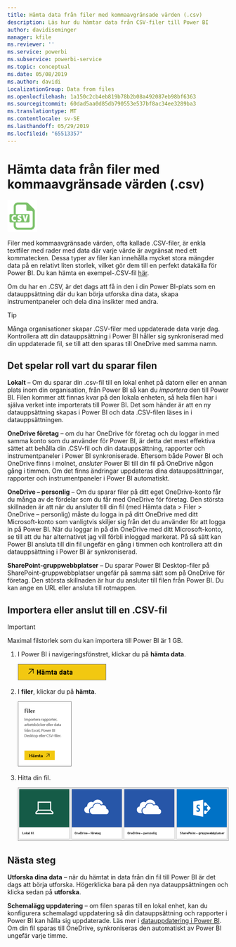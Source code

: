 ```yaml
---
title: Hämta data från filer med kommaavgränsade värden (.csv)
description: Läs hur du hämtar data från CSV-filer till Power BI
author: davidiseminger
manager: kfile
ms.reviewer: ''
ms.service: powerbi
ms.subservice: powerbi-service
ms.topic: conceptual
ms.date: 05/08/2019
ms.author: davidi
LocalizationGroup: Data from files
ms.openlocfilehash: 1a150c2cb4eb819b78b2b08a492087eb98bf6363
ms.sourcegitcommit: 60dad5aa0d85db790553e537bf8ac34ee3289ba3
ms.translationtype: MT
ms.contentlocale: sv-SE
ms.lasthandoff: 05/29/2019
ms.locfileid: "65513357"
---
```

# <a name="get-data-from-comma-separated-value-csv-files"></a>Hämta data från filer med kommaavgränsade värden (.csv)
![](media/service-comma-separated-value-files/csv_icon.png)

Filer med kommaavgränsade värden, ofta kallade .CSV-filer, är enkla textfiler med rader med data där varje värde är avgränsat med ett kommatecken. Dessa typer av filer kan innehålla mycket stora mängder data på en relativt liten storlek, vilket gör dem till en perfekt datakälla för Power BI. Du kan hämta en exempel-.CSV-fil [här](http://go.microsoft.com/fwlink/?LinkID=619356).

Om du har en .CSV, är det dags att få in den i din Power BI-plats som en datauppsättning där du kan börja utforska dina data, skapa instrumentpaneler och dela dina insikter med andra.

>[!TIP]
>Många organisationer skapar .CSV-filer med uppdaterade data varje dag. Kontrollera att din datauppsättning i Power BI håller sig synkroniserad med din uppdaterade fil, se till att den sparas till OneDrive med samma namn.

## <a name="where-your-file-is-saved-makes-a-difference"></a>Det spelar roll vart du sparar filen
**Lokalt** – Om du sparar din .csv-fil till en lokal enhet på datorn eller en annan plats inom din organisation, från Power BI så kan du *importera* den till Power BI. Filen kommer att finnas kvar på den lokala enheten, så hela filen har i själva verket inte importerats till Power BI. Det som händer är att en ny datauppsättning skapas i Power BI och data .CSV-filen läses in i datauppsättningen.

**OneDrive företag**  – om du har OneDrive för företag och du loggar in med samma konto som du använder för Power BI, är detta det mest effektiva sättet att behålla din .CSV-fil och din datauppsättning, rapporter och instrumentpaneler i Power BI synkroniserade. Eftersom både Power BI och OneDrive finns i molnet, *ansluter* Power BI till din fil på OneDrive någon gång i timmen. Om det finns ändringar uppdateras dina datauppsättningar, rapporter och instrumentpaneler i Power BI automatiskt.

**OneDrive – personlig** – Om du sparar filer på ditt eget OneDrive-konto får du många av de fördelar som du får med OneDrive för företag. Den största skillnaden är att när du ansluter till din fil (med Hämta data > Filer > OneDrive – personlig) måste du logga in på ditt OneDrive med ditt Microsoft-konto som vanligtvis skiljer sig från det du använder för att logga in på Power BI. När du loggar in på din OneDrive med ditt Microsoft-konto, se till att du har alternativet jag vill förbli inloggad markerat. På så sätt kan Power BI ansluta till din fil ungefär en gång i timmen och kontrollera att din datauppsättning i Power BI är synkroniserad.

**SharePoint-gruppwebbplatser** – Du sparar Power BI Desktop-filer på SharePoint-gruppwebbplatser ungefär på samma sätt som på OneDrive för företag. Den största skillnaden är hur du ansluter till filen från Power BI. Du kan ange en URL eller ansluta till rotmappen.

## <a name="import-or-connect-to-a-csv-file"></a>Importera eller anslut till en .CSV-fil
>[!IMPORTANT]
>Maximal filstorlek som du kan importera till Power BI är 1 GB.

1. I Power BI i navigeringsfönstret, klickar du på **hämta data**.
   
   ![](media/service-comma-separated-value-files/csv_get_data_button.png)
2. I **filer**, klickar du på **hämta**.
   
   ![](media/service-comma-separated-value-files/csv_files_get.png)
3. Hitta din fil.
   
   ![](media/service-comma-separated-value-files/csv_find_your_file.png)

## <a name="next-steps"></a>Nästa steg
**Utforska dina data** – när du hämtat in data från din fil till Power BI är det dags att börja utforska. Högerklicka bara på den nya datauppsättningen och klicka sedan på **utforska**.

**Schemalägg uppdatering** – om filen sparas till en lokal enhet, kan du konfigurera schemalagd uppdatering så din datauppsättning och rapporter i Power BI kan hålla sig uppdaterade. Läs mer i [datauppdatering i Power BI](refresh-data.md). Om din fil sparas till OneDrive, synkroniseras den automatiskt av Power BI ungefär varje timme.

